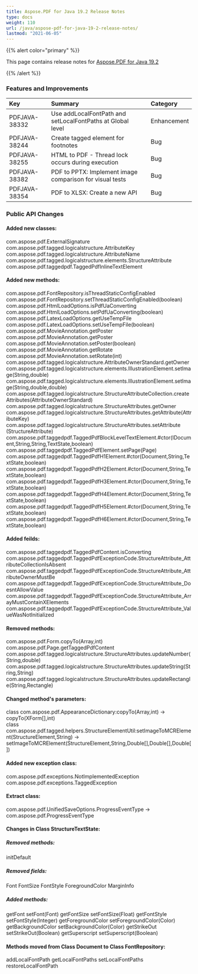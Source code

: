 ```yaml
---
title: Aspose.PDF for Java 19.2 Release Notes
type: docs
weight: 110
url: /java/aspose-pdf-for-java-19-2-release-notes/
lastmod: "2021-06-05"
---
```


{{% alert color="primary" %}}

This page contains release notes for [Aspose.PDF for Java 19.2](https://releases.aspose.com/java/repo/com/aspose/aspose-pdf/19.2/)

{{% /alert %}}
### **Features and Improvements**

|**Key**|**Summary**|**Category**|
| :- | :- | :- |
|PDFJAVA-38332|Use addLocalFontPath and setLocalFontPaths at Global level  |Enhancement|
|PDFJAVA-38244|Create tagged element for footnotes|Bug|
|PDFJAVA-38255|HTML to PDF - Thread lock occurs during execution|Bug|
|PDFJAVA-38382|PDF to PPTX: Implement image comparison for visual tests|Bug|
|PDFJAVA-38354|PDF to XLSX: Create a new API|Bug|

### **Public API Changes**
#### **Added new classes:**  

com.aspose.pdf.ExternalSignature  
com.aspose.pdf.tagged.logicalstructure.AttributeKey  
com.aspose.pdf.tagged.logicalstructure.AttributeName  
com.aspose.pdf.tagged.logicalstructure.elements.StructureAttribute  
com.aspose.pdf.taggedpdf.TaggedPdfInlineTextElement  

#### **Added new methods:**

com.aspose.pdf.FontRepository.isThreadStaticConfigEnabled  
com.aspose.pdf.FontRepository.setThreadStaticConfigEnabled(boolean)  
com.aspose.pdf.HtmlLoadOptions.isPdfUaConverting  
com.aspose.pdf.HtmlLoadOptions.setPdfUaConverting(boolean)  
com.aspose.pdf.LatexLoadOptions.getUseTempFile  
com.aspose.pdf.LatexLoadOptions.setUseTempFile(boolean)  
com.aspose.pdf.MovieAnnotation.getPoster  
com.aspose.pdf.MovieAnnotation.getPoster  
com.aspose.pdf.MovieAnnotation.setPoster(boolean)  
com.aspose.pdf.MovieAnnotation.getRotate  
com.aspose.pdf.MovieAnnotation.setRotate(int)  
com.aspose.pdf.tagged.logicalstructure.AttributeOwnerStandard.getOwner 
com.aspose.pdf.tagged.logicalstructure.elements.IllustrationElement.setImage(String,double)  
com.aspose.pdf.tagged.logicalstructure.elements.IllustrationElement.setImage(String,double,double)  
com.aspose.pdf.tagged.logicalstructure.StructureAttributeCollection.createAttributes(AttributeOwnerStandard)  
com.aspose.pdf.tagged.logicalstructure.StructureAttributes.getOwner  
com.aspose.pdf.tagged.logicalstructure.StructureAttributes.getAttribute(AttributeKey)  
com.aspose.pdf.tagged.logicalstructure.StructureAttributes.setAttribute   (StructureAttribute)  
com.aspose.pdf.taggedpdf.TaggedPdfBlockLevelTextElement.#ctor(IDocument,String,String,TextState,boolean)  
com.aspose.pdf.taggedpdf.TaggedPdfElement.setPage(Page)  
com.aspose.pdf.taggedpdf.TaggedPdfH1Element.#ctor(Document,String,TextState,boolean)  
com.aspose.pdf.taggedpdf.TaggedPdfH2Element.#ctor(Document,String,TextState,boolean)  
com.aspose.pdf.taggedpdf.TaggedPdfH3Element.#ctor(Document,String,TextState,boolean)  
com.aspose.pdf.taggedpdf.TaggedPdfH4Element.#ctor(Document,String,TextState,boolean)  
com.aspose.pdf.taggedpdf.TaggedPdfH5Element.#ctor(Document,String,TextState,boolean)  
com.aspose.pdf.taggedpdf.TaggedPdfH6Element.#ctor(Document,String,TextState,boolean)  

#### **Added feilds:**

com.aspose.pdf.taggedpdf.TaggedPdfContent.isConverting  
com.aspose.pdf.taggedpdf.TaggedPdfExceptionCode.StructureAttribute_AttributeCollectionIsAbsent  
com.aspose.pdf.taggedpdf.TaggedPdfExceptionCode.StructureAttribute_AttributeOwnerMustBe  
com.aspose.pdf.taggedpdf.TaggedPdfExceptionCode.StructureAttribute_DoesntAllowValue  
com.aspose.pdf.taggedpdf.TaggedPdfExceptionCode.StructureAttribute_ArrayMustContainXElements  
com.aspose.pdf.taggedpdf.TaggedPdfExceptionCode.StructureAttribute_ValueWasNotInitialized  

#### **Removed methods:**

com.aspose.pdf.Form.copyTo(Array,int)  
com.aspose.pdf.Page.getTaggedPdfContent  
com.aspose.pdf.tagged.logicalstructure.StructureAttributes.updateNumber(String,double)  
com.aspose.pdf.tagged.logicalstructure.StructureAttributes.updateString(String,String)  
com.aspose.pdf.tagged.logicalstructure.StructureAttributes.updateRectangle(String,Rectangle)  

#### **Changed method's parameters:**

class com.aspose.pdf.AppearanceDictionary:copyTo(Array,int) -> copyTo(XForm[],int)  
class com.aspose.pdf.tagged.helpers.StructureElementUtil:setImageToMCRElement(StructureElement,String) -> setImageToMCRElement(StructureElement,String,Double[],Double[],Double[])  

#### **Added new exception class:**

com.aspose.pdf.exceptions.NotImplementedException  
com.aspose.pdf.exceptions.TaggedException  

#### **Extract class:**

com.aspose.pdf.UnifiedSaveOptions.ProgressEventType -> com.aspose.pdf.ProgressEventType  

#### **Changes in Class StructureTextState:**

##### **Removed methods:**

initDefault
##### **Removed fields:**

Font
FontSize
FontStyle
ForegroundColor
MarginInfo

##### **Added methods:**

getFont
setFont(Font)
getFontSize
setFontSize(Float)
getFontStyle
setFontStyle(Integer)
getForegroundColor
setForegroundColor(Color)
getBackgroundColor
setBackgroundColor(Color)
getStrikeOut
setStrikeOut(Boolean)
getSuperscript
setSuperscript(Boolean)

#### **Methods moved from Class Document to Class FontRepository:**

addLocalFontPath
getLocalFontPaths
setLocalFontPaths
restoreLocalFontPath
